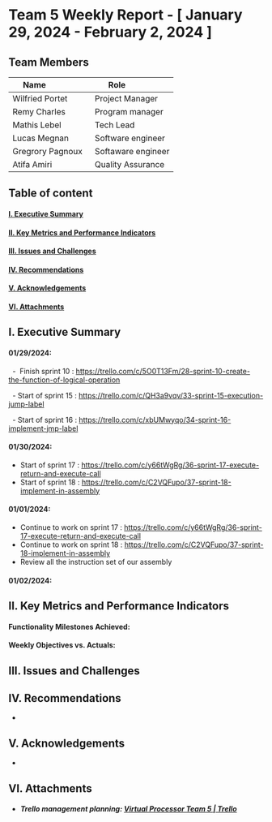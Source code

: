 # Team 5 Weekly Report - [ January 29, 2024 - February 2, 2024 ]

## Team Members


| Name              | Role              |
|-------------------|-------------------|
| Wilfried Portet   | Project Manager   |
| Remy Charles      | Program manager   |
| Mathis Lebel      | Tech Lead         |
| Lucas Megnan      | Software engineer |
| Gregrory Pagnoux  | Softaware engineer|
| Atifa Amiri       | Quality Assurance |

## Table of content

#### [I. Executive Summary](#i-executive-summary)

#### [II. Key Metrics and Performance Indicators](#ii-key-metrics-and-performance-indicators)

<!--#### [III. Progress and Projects and Initiatives](#iii-progress-and-projects-and-initiatives)-->

#### [III. Issues and Challenges](#iii-issues-and-challenges)

#### [IV. Recommendations](#iv-recommendations)

#### [V. Acknowledgements](#v-acknowledgements)

#### [VI. Attachments](#vi-attachments)

## I. Executive Summary

<!--Provide a concise overview of the team's activities and achievements for the week. Include any significant milestones, completed tasks, and noteworthy accomplishments.-->

#### 01/29/2024:

  -  Finish sprint 10 : https://trello.com/c/5O0T13Fm/28-sprint-10-create-the-function-of-logical-operation

  - Start of sprint 15 : https://trello.com/c/QH3a9vqv/33-sprint-15-execution-jump-label

  - Start of sprint 16 : https://trello.com/c/xbUMwyqo/34-sprint-16-implement-jmp-label

#### 01/30/2024:
- Start of sprint 17 : https://trello.com/c/y66tWgRg/36-sprint-17-execute-return-and-execute-call
- Start of sprint 18 : https://trello.com/c/C2VQFupo/37-sprint-18-implement-in-assembly


#### 01/01/2024:
- Continue to work on sprint 17 : https://trello.com/c/y66tWgRg/36-sprint-17-execute-return-and-execute-call
- Continue to work on sprint 18 : https://trello.com/c/C2VQFupo/37-sprint-18-implement-in-assembly
- Review all the instruction set of our assembly

#### 01/02/2024:


## II. Key Metrics and Performance Indicators

<!--Present relevant metrics and KPIs that demonstrate the team's performance in relation to its objectives and goals. Include both quantitative and qualitative data where applicable.-->

#### Functionality Milestones Achieved:

#### Weekly Objectives vs. Actuals:

## III. Issues and Challenges

<!--Highlight any significant issues or challenges that the team encountered during the week. Provide a brief description, the impact on the project or team, and proposed solutions or mitigation strategies.-->

## IV. Recommendations

<!--Offer any recommendations or suggestions for improvement based on the week's experiences and outcomes.-->

-

## V. Acknowledgements

<!--Acknowledge the contributions of team members, stakeholders, or external partners who played a significant role in the week's achievements.-->

-

## VI. Attachments

<!--Include any relevant documents, charts, graphs, or visual aids that support the information presented in the report.-->

- ##### Trello management planning: [Virtual Processor Team 5 | Trello](https://trello.com/b/xeGdXSoh/virtual-processor-team-5)
